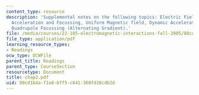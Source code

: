 ```yaml
---
content_type: resource
description: 'Supplemental notes on the following topics: Electric Field Alone, Electrostatic
  Acceleration and Focussing, Uniform Magnetic field, Dynamic Accelerators, Magnetic
  Quadrupole Focussing (Alternating Gradient).'
file: /media/courses/22-105-electromagnetic-interactions-fall-2005/80cd1b4af1a0bff5c641360fd26cdb2d_chap2.pdf
file_type: application/pdf
learning_resource_types:
- Readings
ocw_type: OCWFile
parent_title: Readings
parent_type: CourseSection
resourcetype: Document
title: chap2.pdf
uid: 80cd1b4a-f1a0-bff5-c641-360fd26cdb2d
---
```

